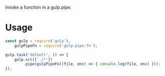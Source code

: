 Invoke a function in a gulp.pipe.

# Usage
```javascript
const gulp = require('gulp'),
    gulpPipeFn = require('gulp-pipe-fn');

gulp.task('default', () => {
    gulp.src(['./*'])
        .pipe(gulpPipeFn((file, enc) => { console.log(file, enc) }));
});
```